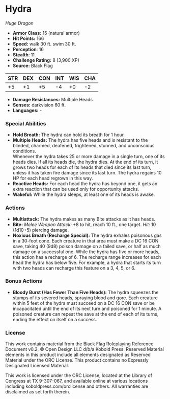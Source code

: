 # Hydra

*Huge* *Dragon*

- **Armor Class:** 15 (natural armor)
- **Hit Points:** 166 
- **Speed:** walk 30 ft. swim 30 ft.
- **Perception**: 16
- **Stealth**: 11
- **Challenge Rating:** 8 (3,900 XP)
- **Source:** Black Flag

| STR | DEX | CON | INT | WIS | CHA |
| --- | --- | --- | --- | --- | --- |
| +5 | +1 | +5 | -4 | +0 | -2 |

- **Damage Resistances:** Multiple Heads
- **Senses:** darkvision 60 ft.
- **Languages:** -

### Special Abilities

- **Hold Breath:** The hydra can hold its breath for 1 hour.
- **Multiple Heads:** The hydra has five heads and is resistant to the blinded, charmed, deafened, frightened, stunned, and unconscious conditions.<br>Whenever the hydra takes 25 or more damage in a single turn, one of its heads dies. If all its heads die, the hydra dies. At the end of its turn, it grows two heads for each of its heads that died since its last turn, unless it has taken fire damage since its last turn. The hydra regains 10 HP for each head regrown in this way.
- **Reactive Heads:** For each head the hydra has beyond one, it gets an extra reaction that can be used only for opportunity attacks.
- **Wakeful:** While the hydra sleeps, at least one of its heads is awake.

### Actions

- **Multiattack:** The hydra makes as many Bite attacks as it has heads.
- **Bite:** _Melee Weapon Attack:_ +8 to hit, reach 10 ft., one target. _Hit:_ 10 (1d10+5) piercing damage.
- **Noxious Breath (Recharge Special):** The hydra exhales poisonous gas in a 30-foot cone. Each creature in that area must make a DC 16 CON save, taking 40 (9d8) poison damage on a failed save, or half as much damage on a successful one. While the hydra has five or more heads, this action has a recharge of 6. The recharge range increases for each head the hydra has below five. For example, a hydra that starts its turn with two heads can recharge this feature on a 3, 4, 5, or 6.

### Bonus Actions

- **Bloody Burst (Has Fewer Than Five Heads):** The hydra squeezes the stumps of its severed heads, spraying blood and gore. Each creature within 5 feet of the hydra must succeed on a DC 16 CON save or be incapacitated until the end of its next turn and poisoned for 1 minute. A poisoned creature can repeat the save at the end of each of its turns, ending the effect on itself on a success.


### License

This work contains material from the Black Flag Roleplaying Reference Document v0.2, © Open Design LLC d/b/a Kobold Press. Reserved Material elements in this product include all elements designated as Reserved Material under the ORC License. This product contains no Expressly Designated Licensed Material.

This work is licensed under the ORC License, located at the Library of Congress at TX 9-307-067, and available online at various locations including koboldpress.com/orclicense and others. All warranties are disclaimed as set forth therein.
